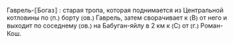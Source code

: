 ---
---

Гаврель-⟦Богаз⟧
: старая тропа, которая поднимается из Центральной котловины по ⦅п.⦆ борту ⦅ов.⦆ Гаврель, затем сворачивает к ⦅В⦆ от него и выходит по соседнему ⦅ов.⦆ на Бабуган-яйлу в 2 км к ⦅С⦆ от ⦅г.⦆ Роман-Кош.
